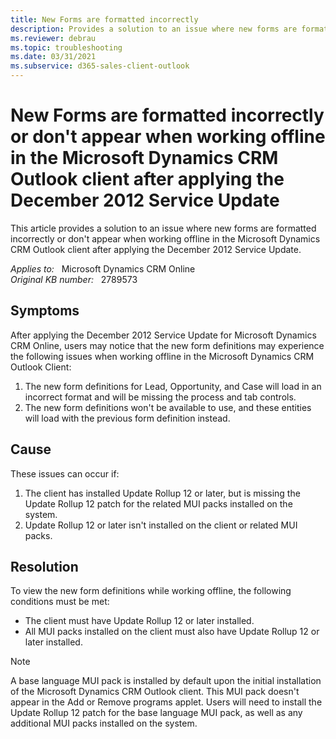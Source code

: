 ```yaml
---
title: New Forms are formatted incorrectly
description: Provides a solution to an issue where new forms are formatted incorrectly or don't appear when working offline in the Microsoft Dynamics CRM Outlook client.
ms.reviewer: debrau
ms.topic: troubleshooting
ms.date: 03/31/2021
ms.subservice: d365-sales-client-outlook
---
```

# New Forms are formatted incorrectly or don't appear when working offline in the Microsoft Dynamics CRM Outlook client after applying the December 2012 Service Update

This article provides a solution to an issue where new forms are formatted incorrectly or don't appear when working offline in the Microsoft Dynamics CRM Outlook client after applying the December 2012 Service Update.

_Applies to:_ &nbsp; Microsoft Dynamics CRM Online  
_Original KB number:_ &nbsp; 2789573

## Symptoms

After applying the December 2012 Service Update for Microsoft Dynamics CRM Online, users may notice that the new form definitions may experience the following issues when working offline in the Microsoft Dynamics CRM Outlook Client:

1. The new form definitions for Lead, Opportunity, and Case will load in an incorrect format and will be missing the process and tab controls.
2. The new form definitions won't be available to use, and these entities will load with the previous form definition instead.

## Cause

These issues can occur if:

1. The client has installed Update Rollup 12 or later, but is missing the Update Rollup 12 patch for the related MUI packs installed on the system.
2. Update Rollup 12 or later isn't installed on the client or related MUI packs.

## Resolution

To view the new form definitions while working offline, the following conditions must be met:

- The client must have Update Rollup 12 or later installed.
- All MUI packs installed on the client must also have Update Rollup 12 or later installed.

> [!NOTE]
> A base language MUI pack is installed by default upon the initial installation of the Microsoft Dynamics CRM Outlook client. This MUI pack doesn't appear in the Add or Remove programs applet. Users will need to install the Update Rollup 12 patch for the base language MUI pack, as well as any additional MUI packs installed on the system.
